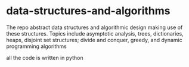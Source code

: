 # data-structures-and-algorithms
The repo abstract data structures and algorithmic design making use of these structures. Topics include     asymptotic analysis, trees, dictionaries, heaps, disjoint set structures; divide and conquer, greedy, and dynamic programming algorithms

all the code is written in python
